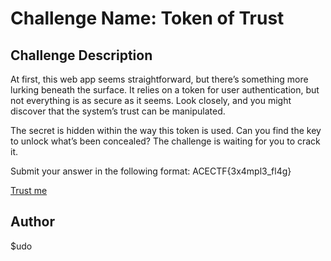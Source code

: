 # Challenge Name: Token of Trust

## Challenge Description
At first, this web app seems straightforward, but there’s something more lurking beneath the surface. It relies on a token for user authentication, but not everything is as secure as it seems. Look closely, and you might discover that the system’s trust can be manipulated.

The secret is hidden within the way this token is used. Can you find the key to unlock what’s been concealed? The challenge is waiting for you to crack it.

Submit your answer in the following format:
ACECTF{3x4mpl3_fl4g}

[Trust me](http://34.131.133.224:9999/)

## Author
$udo